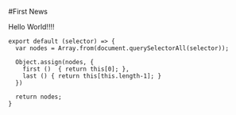 #First News

Hello World!!!!

    export default (selector) => {
      var nodes = Array.from(document.querySelectorAll(selector));
    
      Object.assign(nodes, {
        first ()  { return this[0]; },
        last () { return this[this.length-1]; }
      })
    
      return nodes;
    }
